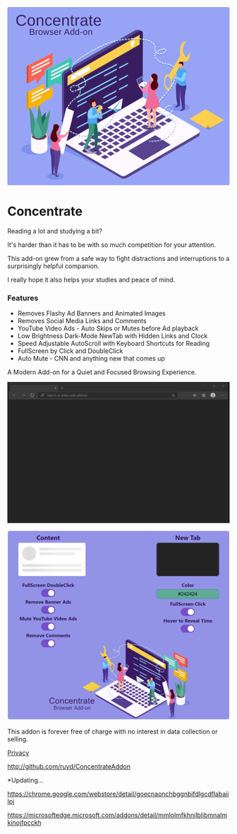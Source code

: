 ![Image](images/Concentrate.svg)

# Concentrate

Reading a lot and studying a bit?

It's harder than it has to be with so much competition for your attention.

This add-on grew from a safe way to fight distractions and interruptions to a surprisingly helpful companion.

I really hope it also helps your studies and peace of mind.

### Features

- Removes Flashy Ad Banners and Animated Images
- Removes Social Media Links and Comments
- YouTube Video Ads - Auto Skips or Mutes before Ad playback
- Low Brightness Dark-Mode NewTab with Hidden Links and Clock
- Speed Adjustable AutoScroll with Keyboard Shortcuts for Reading
- FullScreen by Click and DoubleClick
- Auto Mute - CNN and anything new that comes up

A Modern Add-on for a Quiet and Focused Browsing Experience.

![Image](visuals/ConcentrateUI.gif)

![Image](visuals/Options.png)

This addon is forever free of charge with no interest in data collection or selling.

[Privacy](PRIVACY.TXT)

http://github.com/ruyd/ConcentrateAddon

\*Updating...

https://chrome.google.com/webstore/detail/goecnaonchbggnbifdlgcdflabaiilpj

https://microsoftedge.microsoft.com/addons/detail/mmlolmfkhnilblibmnalmkinojfpcckh

